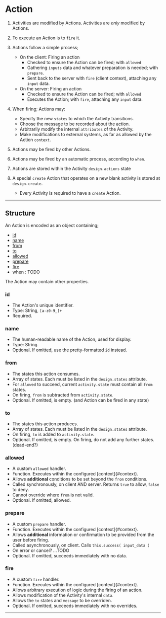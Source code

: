 # Action

1. Activities are modified by Actions. Activities are *only* modified by Actions.
2. To execute an Action is to `fire` it.
3. Actions follow a simple process;
   * On the client: Firing an action
      * Checked to ensure the Action can be fired; with `allowed`
      * Gathering `inputs` data and whatever preparation is needed; with `prepare`.
      * Sent back to the server with `fire` (client context), attaching any `input` data.
   * On the server: Firing an action
      * Checked to ensure the Action can be fired; with `allowed`
      * Executes the Action; with `fire`, attaching any `input` data.
4. When firing; Actions may:
   * Specify the new `states` to which the Activity transitions. 
   * Choose the message to be recorded about the action.
   * Arbitrarily modify the internal `attributes` of the Activity.
   * Make modifications to external systems, as far as allowed by the Action `context`.
5. Actions may be fired by other Actions.
6. Actions may be fired by an automatic process, according to `when`.

7. Actions are stored within the Activity `design.actions` state
8. A special `create` Action that operates on a new blank activity is stored at `design.create`.
    * Every Activity is required to have a `create` Action.   


-----------------------------------------------------------------------------------------   
## Structure

An Action is encoded as an object containing;

 * [id](#action.id)
 * [name](#action.name)
 * [from](#action.from)
 * [to](#action.to)
 * [allowed](#action.allowed)
 * [prepare](#action.prepare)
 * [fire](#action.fire)
 * when : TODO
 
The Action may contain other properties. 

### <a id="action.id"></a>id
* The Action's unique identifier.
* Type: String, `[a-z0-9_]+`
* Required.

### <a id="action.name"></a>name
* The human-readable name of the Action, used for display.
* Type: String.
* Optional. If omitted, use the pretty-formatted `id` instead.

### <a id="action.from"></a>from
* The states this action consumes.
* Array of states. Each must be listed in the `design.states` attribute.
* For `allowed` to succeed, current `activity.state` must contain all `from` states.
* On firing, `from` is subtracted from `activity.state`.
* Optional. If omitted, is empty. (and Action can be fired in any state)

### <a id="action.to"></a>to
* The states this action produces.
* Array of states. Each must be listed in the `design.states` attribute.
* On firing, `to` is added to `activity.state`.
* Optional. If omitted, is empty. On firing, do not add any further states. (dead-end?)

### <a id="action.allowed"></a>allowed ###
* A custom `allowed` handler.
* Function. Executes within the configured [context]{#context}.
* Allows __additional__ conditions to be set beyond the `from` conditions.
* Called synchronously, on client AND server. Returns `true` to allow, `false` to deny.
* Cannot override where `from` is not valid.
* Optional. If omitted, allowed.

### <a id="action.prepare"></a>prepare ###
* A custom `prepare` handler.
* Function. Executes within the configured [context]{#context}.
* Allows __additional__ information or confirmation to be provided from the user before firing.
* Called asynchronously, on client. Calls `this.success( input_data )`
* On error or cancel?  ...TODO
* Optional. If omitted, succeeds immediately with no data.

### <a id="action.fire"></a>fire ###
* A custom `fire` handler.
* Function. Executes within the configured [context]{#context}.
* Allows arbitrary execution of logic during the firing of an action.
* Allows modification of the Activity's internal `data`.
* Allows the `to` states and `message` to be overriden.  
* Optional. If omitted, succeeds immediately with no overrides. 

-----------------------------------------------------------------------------------------